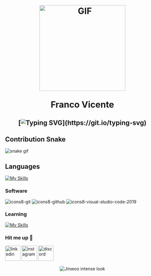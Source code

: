 <h1 align="center">
  <img alt="GIF" src="https://i.imgur.com/urHCjUW.gif" height="280" />

  <p/>
Franco Vicente
  
  <h2 align="center">
    
[![Typing SVG](https://readme-typing-svg.herokuapp.com?duration=3000&center=true&width=450&lines=Welcome+to+my+Github+Page!;I'm+Franco.;I'm+a+student+in+Buenos+Aires.;I'm+always+expanding+my+tech+stack!)](https://git.io/typing-svg)


## Contribution Snake 
![snake gif](https://github.com/null3000/null3000/blob/output/github-contribution-grid-snake.svg)

## Languages

[![My Skills](https://skillicons.dev/icons?i=java,html,python)](https://skillicons.dev)



### Software

<p>
	
![icons8-git](https://user-images.githubusercontent.com/76852813/172722126-2495793f-c4f3-43cc-bfb2-14e1d6f4d3a2.svg)
![icons8-github](https://user-images.githubusercontent.com/76852813/172732353-d8b662eb-8f1c-453a-82f4-00132b440aaa.svg)
![icons8-visual-studio-code-2019](https://user-images.githubusercontent.com/76852813/172722742-4c84455a-830a-4f69-8dcd-ac9437e52251.svg)

### Learning

<p>

[![My Skills](https://skillicons.dev/icons?i=spring,angular,react,aws)](https://skillicons.dev)

### Hit me up 💬
[<img src="https://img.icons8.com/fluency/48/linkedin.png" alt="linkedin" height="50"/>](https://www.linkedin.com/in/franco-vicente-3b6097346/)
 [<img src="https://img.icons8.com/fluency/48/instagram-new.png" alt="instagram" height="50"/>](https://www.instagram.com/frrann.n/)
 [<img src="https://img.icons8.com/fluency/48/discord-logo.png" alt="discord" height="50"/>](https://discord.com/users/424016595229212672)


<div align="center">
  <img src="https://media1.tenor.com/m/_nfNPvSXeI4AAAAd/satoru-gojo-satoru-watching.gif" alt="Jinwoo intense look" />
</div>


 






